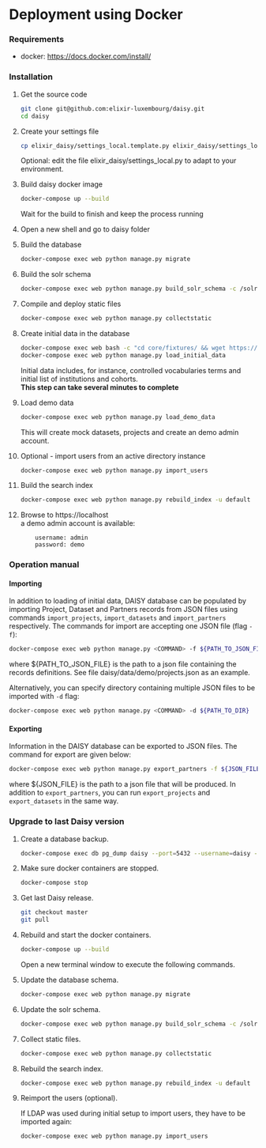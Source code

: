 # Deployment using Docker

### Requirements

* docker: https://docs.docker.com/install/

### Installation

1. Get the source code
    
    ```bash
    git clone git@github.com:elixir-luxembourg/daisy.git
    cd daisy
    ```
1. Create your settings file
    
	```bash
	cp elixir_daisy/settings_local.template.py elixir_daisy/settings_local.py
	```
    Optional: edit the file elixir_daisy/settings_local.py to adapt to your environment.

1. Build daisy docker image  
    ```bash
    docker-compose up --build
    ```
    Wait for the build to finish and keep the process running
1. Open a new shell and go to daisy folder

1. Build the database
    
    ```bash
    docker-compose exec web python manage.py migrate
    ```
1. Build the solr schema

    ```bash
    docker-compose exec web python manage.py build_solr_schema -c /solr/daisy/conf -r daisy -u default
    ```

1. Compile and deploy static files
    
    ```bash
    docker-compose exec web python manage.py collectstatic
    ```
1. Create initial data in the database
    
    ```bash
    docker-compose exec web bash -c "cd core/fixtures/ && wget https://git-r3lab.uni.lu/pinar.alper/metadata-tools/raw/master/metadata_tools/resources/edda.json && wget https://git-r3lab.uni.lu/pinar.alper/metadata-tools/raw/master/metadata_tools/resources/hpo.json && wget https://git-r3lab.uni.lu/pinar.alper/metadata-tools/raw/master/metadata_tools/resources/hdo.json && wget https://git-r3lab.uni.lu/pinar.alper/metadata-tools/raw/master/metadata_tools/resources/hgnc.json"
    docker-compose exec web python manage.py load_initial_data
    ```
   Initial data includes, for instance, controlled vocabularies terms and initial list of institutions and cohorts.  
   **This step can take several minutes to complete**
    
1. Load demo data
    
    ```bash
    docker-compose exec web python manage.py load_demo_data
    ```
    This will create mock datasets, projects and create an demo admin account.

1. Optional - import users from an active directory instance

    ```bash
    docker-compose exec web python manage.py import_users
    ```
    
1.  Build the search index

    ```bash
    docker-compose exec web python manage.py rebuild_index -u default
    ```    

1. Browse to https://localhost  
    a demo admin account is available:
    
    ```
        username: admin
        password: demo
    ```

### Operation manual


#### Importing 

In addition to loading of initial data, DAISY database can be populated by importing Project, Dataset and Partners records from JSON files using commands `import_projects`, `import_datasets` and `import_partners` respectively.
 The commands for import are accepting one JSON file (flag `-f`): </br>

```bash
docker-compose exec web python manage.py <COMMAND> -f ${PATH_TO_JSON_FILE}
```
where ${PATH_TO_JSON_FILE} is the path to a json file containing the records definitions.
See file daisy/data/demo/projects.json as an example.
 
Alternatively, you can specify directory containing multiple JSON files to be imported with `-d` flag:
```bash
docker-compose exec web python manage.py <COMMAND> -d ${PATH_TO_DIR}
```

#### Exporting  

Information in the DAISY database can be exported to JSON files. The command for export are given below:</br>

```bash
docker-compose exec web python manage.py export_partners -f ${JSON_FILE}
```
where ${JSON_FILE} is the path to a json file that will be produced.  In addition to ````export_partners````, you can run ````export_projects```` and ````export_datasets```` in the same way.

### Upgrade to last Daisy version

1. Create a database backup.

	```bash
	docker-compose exec db pg_dump daisy --port=5432 --username=daisy --no-password --clean > backup_`date +%y-%m-%d`.sql
	```
	
1. Make sure docker containers are stopped.

	```bash
	docker-compose stop
	```

3. Get last Daisy release.

	```bash
	git checkout master
	git pull
	```

1. Rebuild and start the docker containers.

	```bash
	docker-compose up --build
	```
	Open a new terminal window to execute the following commands.

1. Update the database schema.

	```bash
	docker-compose exec web python manage.py migrate
	```

1. Update the solr schema.

	```bash
	docker-compose exec web python manage.py build_solr_schema -c /solr/daisy/conf -r daisy -u default
	```

1. Collect static files.
 
	```bash
	docker-compose exec web python manage.py collectstatic
	```

	
1. Rebuild the search index.
    
    ```bash
    docker-compose exec web python manage.py rebuild_index -u default
    ```	
1. Reimport the users (optional).
	    
    If LDAP was used during initial setup to import users, they have to be imported again:
    
    ```bash
    docker-compose exec web python manage.py import_users
    ```
